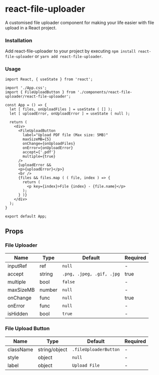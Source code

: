 # react-file-uploader

A customised file uploader component for making your life easier with file upload in a React project.

### Installation

Add react-file-uploader to your project by executing `npm install react-file-uploader` or `yarn add react-file-uploader`.

### Usage

```
import React, { useState } from 'react';

import './App.css';
import { FileUploadButton } from './components/react-file-uploader/react-file-uploader';

const App = () => {
  let [ files, onUploadFiles ] = useState ( [] );
  let [ uploadError, onUploadError ] = useState ( null );

  return (
    <div>
      <FileUploadButton 
        label="Upload PDF file (Max size: 5MB)"
        maxSizeMB={5}
        onChange={onUploadFiles}
        onError={onUploadError}
        accept={'.pdf'}
        multiple={true}
      />
      {uploadError && 
      <p>{uploadError}</p>}
      <br />
      {files && files.map ( ( file, index ) => {
        return ( 
          <p key={index}>File {index} - {file.name}</p>
        );
      } )}
    </div>
  );
}

export default App;
```

## Props

### File Uploader
| Name | Type | Default | Required |
| --- | --- | --- | --- |
| inputRef | ref | `null` | - |
| accept | string | `.png, .jpeg, .gif, .jpg` | true |
| multiple | bool | `false` | - |
| maxSizeMB | number | `null` | - |
| onChange | func | `null` | true |
| onError | func | `null` | - |
| isHidden | bool | `true` | - |

### File Upload Button
| Name | Type | Default | Required |
| --- | --- | --- | --- |
| className | string/object | `.fileUploaderButton` | - |
| style | object | `null` | - |
| label | object | `Upload File` | - |